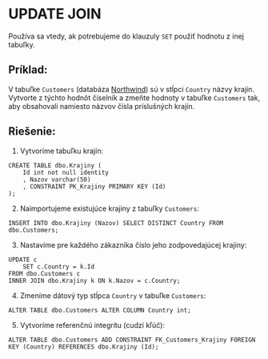 # UPDATE JOIN
Používa sa vtedy, ak potrebujeme do klauzuly `SET` použiť hodnotu z inej tabuľky.

## Príklad: 
V tabuľke `Customers` (databáza [Northwind](../sql-examples/Northwind.sql)) sú v stĺpci `Country` názvy krajín.
Vytvorte z týchto hodnôt číselník a zmeňte hodnoty v tabuľke `Customers` tak, aby obsahovali namiesto názvov
čísla príslušných krajín.

## Riešenie:

1. Vytvoríme tabuľku krajín:
   
```TSQL
CREATE TABLE dbo.Krajiny (
    Id int not null identity
    , Nazov varchar(50)
    , CONSTRAINT PK_Krajiny PRIMARY KEY (Id)
);
```

2. Naimportujeme existujúce krajiny z tabuľky `Customers`:

```TSQL
INSERT INTO dbo.Krajiny (Nazov) SELECT DISTINCT Country FROM dbo.Customers;
```

3. Nastavíme pre každého zákazníka číslo jeho zodpovedajúcej krajiny:

```TSQL
UPDATE c
    SET c.Country = k.Id
FROM dbo.Customers c
INNER JOIN dbo.Krajiny k ON k.Nazov = c.Country;
```

4. Zmeníme dátový typ stĺpca `Country` v tabuľke `Customers`:

```TSQL
ALTER TABLE dbo.Customers ALTER COLUMN Country int;
```

5. Vytvoríme referenčnú integritu (cudzí kľúč):

```TSQL
ALTER TABLE dbo.Customers ADD CONSTRAINT FK_Customers_Krajiny FOREIGN KEY (Country) REFERENCES dbo.Krajiny (Id);
```